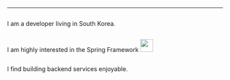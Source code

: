 
<div style = "display:flex;">
</div>

---
<div style = "display:flex;">
  
  I am a developer living in South Korea.
</div>

<div style = "display:flex;">

I am highly interested in the Spring Framework <img  width = 30 height = auto src="https://img.shields.io/badge/-white?style=flat-square&logo=spring">

</div>

<div style = "display:flex;">

I find building backend services enjoyable.
</div>
